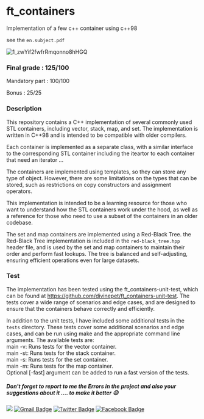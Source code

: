 # ft_containers
Implementation  of a few c++ container using c++98

   see the ``en.subject.pdf``
   
![1_zwYif2fwfrRmqonno8hHGQ](https://user-images.githubusercontent.com/94039533/221577488-9eb2b605-aa04-42c3-80d8-4c42e1913dbe.png)

### Final grade : 125/100

Mandatory part : 100/100

Bonus : 25/25

### Description
   This repository contains a C++ implementation of several commonly used STL containers, including vector, stack, map, and set.
  The implementation is written in C++98 and is intended to be compatible with older compilers.
  
   Each container is implemented as a separate class, with a similar interface to the corresponding
  STL container including the iteartor to each container that need an iterator ...
  
   The containers are implemented using templates, so they can store any type of object. However,
  there are some limitations on the types that can be stored, such as restrictions on copy constructors and assignment operators.
  
   This implementation is intended to be a learning resource for those who want to understand how the STL containers work under the hood,
  as well as a reference for those who need to use a subset of the containers in an older codebase.
  
   The set and map containers are implemented using a Red-Black Tree.  the Red-Black Tree implementation is included in the ``red-black_tree.hpp`` header file,
  and is used by the set and map containers to maintain their order and perform fast lookups. The tree is balanced and self-adjusting, 
  ensuring efficient operations even for large datasets.
  
### Test
  The implementation has been tested using the ft_containers-unit-test, which can be found at https://github.com/divinepet/ft_containers-unit-test. 
  The tests cover a wide range of scenarios and edge cases, and are designed to ensure that the containers behave correctly and efficiently.
  
  In addition to the unit tests, I have included some additional tests in the ``tests`` directory. These tests cover some additional scenarios and edge cases, and can be run using make and the appropriate command line arguments. The available tests are:<br>
   main -v: Runs tests for the vector container.<br>
   main -st: Runs tests for the stack container.<br>
   main -s: Runs tests for the set container.<br>
   main -m: Runs tests for the map container.<br>
   Optional [-fast] argument can be added to run a fast version of the tests.<br>
   ##### Don't forget to report to me the Errors in the project and also your suggestions about it .... to make it better 😉
   <a href="https://github.com/C0M-M4ND0" target="_blank"><img src="https://img.shields.io/badge/github-000000?style=flat-square&logo=Github&logoColor=white"/></a>
   [![Gmail Badge](https://img.shields.io/badge/-Gmail-d14836?style=flat-square&logo=Gmail&logoColor=white&link=mailto:omarabdelhadi1337@gmail.com)](mailto:omarabdelhadi1337@gmail.com)
   [![Twitter Badge](https://img.shields.io/badge/-Twitter-1c89f0?style=flat-square&logo=twitter&logoColor=white&link=https://twitter.com/C0M_M4ND0/)](https://twitter.com/C0M_M4ND0/)
   [![Facebook Badge](https://img.shields.io/badge/-Facebook-1c89f0?style=flat-square&logo=facebook&logoColor=white&link=https://www.facebook.com/profile.php?id=100086280574052)](https://www.facebook.com/profile.php?id=100086280574052)
